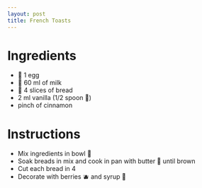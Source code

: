 ```yaml
---
layout: post
title: French Toasts
---
```


# Ingredients 
- 🥚 1 egg
- 🥛 60 ml of milk
- 🍞 4 slices of bread
- 2 ml vanilla (1/2 spoon 🥄)
- pinch of cinnamon

# Instructions
- Mix ingredients in bowl 🥣
- Soak breads in mix and cook in pan with butter 🧈 until brown
- Cut each bread in 4
- Decorate with berries 🫐 and syrup 🥞
